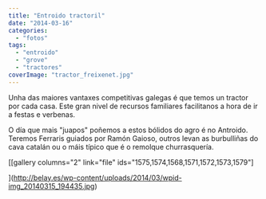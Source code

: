 ```yaml
---
title: "Entroido tractoril"
date: "2014-03-16"
categories: 
  - "fotos"
tags: 
  - "entroido"
  - "grove"
  - "tractores"
coverImage: "tractor_freixenet.jpg"
---
```


Unha das maiores vantaxes competitivas galegas é que temos un tractor por cada casa. Este gran nivel de recursos familiares facilitanos a hora de ir a festas e verbenas.

O día que mais "juapos" poñemos a estos bólidos do agro é no Antroido. Teremos Ferraris guiados por Ramón Gaioso, outros levan as burbulliñas do cava catalán ou o máis típico que é o remolque churrasquería.

[\[gallery columns="2" link="file" ids="1575,1574,1568,1571,1572,1573,1579"\]

](http://belay.es/wp-content/uploads/2014/03/wpid-img_20140315_194435.jpg)
